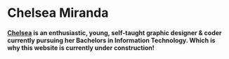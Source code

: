 <!DOCTYPE html>
<html>
    <head>
        <meta charset="utf-8">
        <meta http-equiv="X-UA-Compatible" content="IE=edge">
        <meta name="description" content="">
        <meta name="viewport" content="width=device-width, initial-scale=1">
        <link rel="stylesheet" href="stylesheet.css">
    </head>
    <body>
        <div id="container">
            <div id="content">
              <div id="about">
                <h1>
                  <div style='float:left; margin-bottom:20px;'>
                    Chelsea Miranda
                  </div>
                  <div class="stage">
                    <div class="pyramid3d">
                      <div class="triangle side1"></div>
                      <div class="triangle side2"></div>
                      <div class="triangle side3"></div>
                      <div class="triangle side4"></div>
                    </div>
                  </div> 
                </h1>
                <h4 style='clear:both' class="subhead">
                  <a href="cheyine.github.io">Chelsea</a> is an enthusiastic, young, self-taught graphic designer & coder currently pursuing her Bachelors in Information Technology. Which is why this website is currently under construction!
                </h4>
              </div>
            </div>
          </div>
    </body>
</html>
